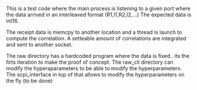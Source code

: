 
This is a test code where the main process is listening to a given port where the data arrived in an interleaved format (R1,I1,R2,I2,...) The expected data is int16.

The receipt data is memcpy to another location and a thread is launch to compute the correlation. A setteable amount of correlations are integrated and sent to another socket.

The raw directory has a hardcoded program where the data is fixed.. its the firts iteration to make the proof of concept.
The raw_cli directory can modify the hyperaparameters to be able to modify the hyperparameters.
The scpi_interface in top of that allows to modify the hyperparameters on the fly (to be done)


